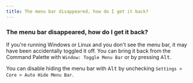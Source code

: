 ```yaml
---
title: The menu bar disappeared, how do I get it back?
---
```


### The menu bar disappeared, how do I get it back?

If you're running Windows or Linux and you don't see the menu bar, it may have been accidentally toggled it off. You can bring it back from the Command Palette with `Window: Toggle Menu Bar` or by pressing <kbd>Alt</kbd>.

You can disable hiding the menu bar with <kbd>Alt</kbd> by unchecking `Settings > Core > Auto Hide Menu Bar`.
